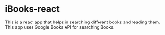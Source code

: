 # iBooks-react
This is a react app that helps in searching different books and reading them. This app uses Google Books API for searching Books.
